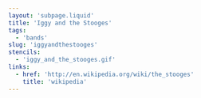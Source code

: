 ```yaml
---
layout: 'subpage.liquid'
title: 'Iggy and the Stooges'
tags:
  - 'bands'
slug: 'iggyandthestooges'
stencils:
  - 'iggy_and_the_stooges.gif'
links:
  - href: 'http://en.wikipedia.org/wiki/the_stooges'
    title: 'wikipedia'
---
```


